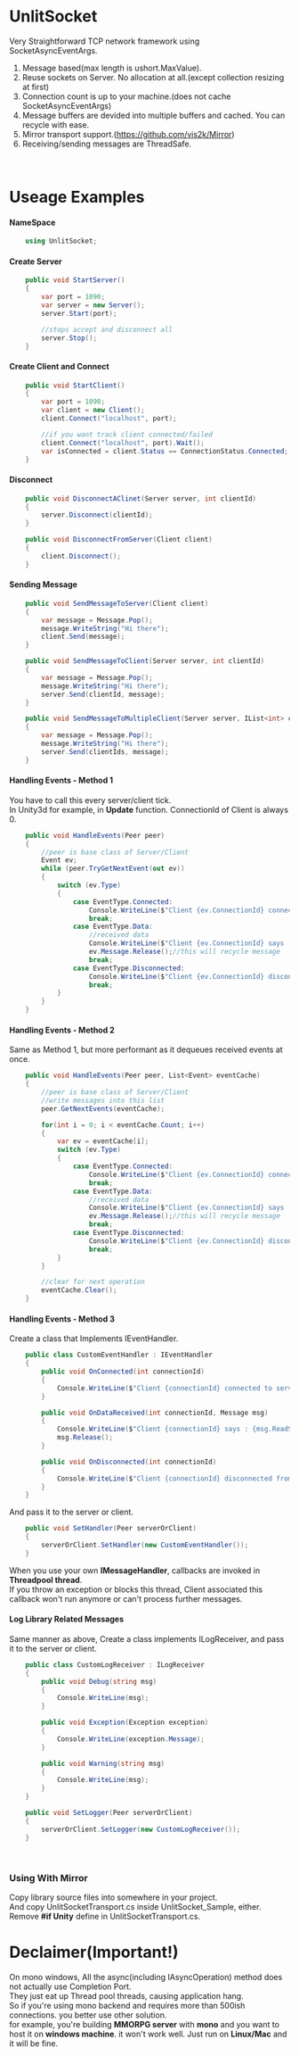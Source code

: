 UnlitSocket
===

Very Straightforward TCP network framework using SocketAsyncEventArgs.

1. Message based(max length is ushort.MaxValue).
2. Reuse sockets on Server. No allocation at all.(except collection resizing at first)
3. Connection count is up to your machine.(does not cache SocketAsyncEventArgs)
4. Message buffers are devided into multiple buffers and cached. You can recycle with ease.
5. Mirror transport support.(https://github.com/vis2k/Mirror)
6. Receiving/sending messages are ThreadSafe.
   
</br>

Useage Examples
===

#### NameSpace
```cs
    using UnlitSocket;
```
#### Create Server
```cs
    public void StartServer()
    {
        var port = 1090;
        var server = new Server();
        server.Start(port);

        //stops accept and disconnect all
        server.Stop();
    }
```
#### Create Client and Connect
```cs
    public void StartClient()
    {
        var port = 1090;
        var client = new Client();
        client.Connect("localhost", port);

        //if you want track client connected/failed
        client.Connect("localhost", port).Wait();
        var isConnected = client.Status == ConnectionStatus.Connected;
    }
```
#### Disconnect
```cs
    public void DisconnectAClinet(Server server, int clientId)
    {
        server.Disconnect(clientId);
    }

    public void DisconnectFromServer(Client client)
    {
        client.Disconnect();
    }
```
#### Sending Message
```cs
    public void SendMessageToServer(Client client)
    {
        var message = Message.Pop();
        message.WriteString("Hi there");
        client.Send(message);
    }

    public void SendMessageToClient(Server server, int clientId)
    {
        var message = Message.Pop();
        message.WriteString("Hi there");
        server.Send(clientId, message);
    }

    public void SendMessageToMultipleClient(Server server, IList<int> clientIds)
    {
        var message = Message.Pop();
        message.WriteString("Hi there");
        server.Send(clientIds, message);
    }
```
#### Handling Events - Method 1

You have to call this every server/client tick.\
In Unity3d for example, in **Update** function.
ConnectionId of Client is always 0.
```cs
    public void HandleEvents(Peer peer)
    {
        //peer is base class of Server/Client
        Event ev;
        while (peer.TryGetNextEvent(out ev))
        {
            switch (ev.Type)
            {
                case EventType.Connected:
                    Console.WriteLine($"Client {ev.ConnectionId} connected to server");
                    break;
                case EventType.Data:
                    //received data
                    Console.WriteLine($"Client {ev.ConnectionId} says : {ev.Message.ReadString()}");
                    ev.Message.Release();//this will recycle message
                    break;
                case EventType.Disconnected:
                    Console.WriteLine($"Client {ev.ConnectionId} disconnected from server");
                    break;
            }
        }
    }
```

#### Handling Events - Method 2

Same as Method 1, but more performant as it dequeues received events at once.
```cs
    public void HandleEvents(Peer peer, List<Event> eventCache)
    {
        //peer is base class of Server/Client
        //write messages into this list
        peer.GetNextEvents(eventCache);

        for(int i = 0; i < eventCache.Count; i++)
        {
            var ev = eventCache[i];
            switch (ev.Type)
            {
                case EventType.Connected:
                    Console.WriteLine($"Client {ev.ConnectionId} connected to server");
                    break;
                case EventType.Data:
                    //received data
                    Console.WriteLine($"Client {ev.ConnectionId} says : {ev.Message.ReadString()}");
                    ev.Message.Release();//this will recycle message
                    break;
                case EventType.Disconnected:
                    Console.WriteLine($"Client {ev.ConnectionId} disconnected from server");
                    break;
            }
        }

        //clear for next operation
        eventCache.Clear();
    }
```

#### Handling Events - Method 3

Create a class that Implements IEventHandler.
```cs
    public class CustomEventHandler : IEventHandler
    {
        public void OnConnected(int connectionId)
        {
            Console.WriteLine($"Client {connectionId} connected to server");
        }

        public void OnDataReceived(int connectionId, Message msg)
        {
            Console.WriteLine($"Client {connectionId} says : {msg.ReadString()}");
            msg.Release();
        }

        public void OnDisconnected(int connectionId)
        {
            Console.WriteLine($"Client {connectionId} disconnected from server");
        }
    }
```
And pass it to the server or client.
```cs
    public void SetHandler(Peer serverOrClient)
    {
        serverOrClient.SetHandler(new CustomEventHandler());
    }
```

When you use your own **IMessageHandler**, callbacks are invoked in **Threadpool thread**.\
If you throw an exception or blocks this thread, Client associated this callback won't run anymore or can't process further messages.

#### Log Library Related Messages

Same manner as above, Create a class implements ILogReceiver, and pass it to the server or client.

```cs
    public class CustomLogReceiver : ILogReceiver
    {
        public void Debug(string msg)
        {
            Console.WriteLine(msg);
        }

        public void Exception(Exception exception)
        {
            Console.WriteLine(exception.Message);
        }

        public void Warning(string msg)
        {
            Console.WriteLine(msg);
        }
    }

    public void SetLogger(Peer serverOrClient)
    {
        serverOrClient.SetLogger(new CustomLogReceiver());
    }
```
</br>

### Using With Mirror
Copy library source files into somewhere in your project.\
And copy UnlitSocketTransport.cs inside UnlitSocket_Sample, either.\
Remove **#if Unity** define in UnlitSocketTransport.cs.

Declaimer(Important!)
===

On mono windows, All the async(including IAsyncOperation) method does not actually use Completion Port.\
They just eat up Thread pool threads, causing application hang.\
So if you're using mono backend and requires more than 500ish connections. you better use other solution.\
for example, you're building **MMORPG server** with **mono** and you want to host it on **windows machine**. it won't work well.
Just run on **Linux/Mac** and it will be fine.

